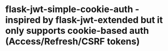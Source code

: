 # flask-jwt-simple-cookie-auth - inspired by flask-jwt-extended but it only supports cookie-based auth (Access/Refresh/CSRF tokens)
